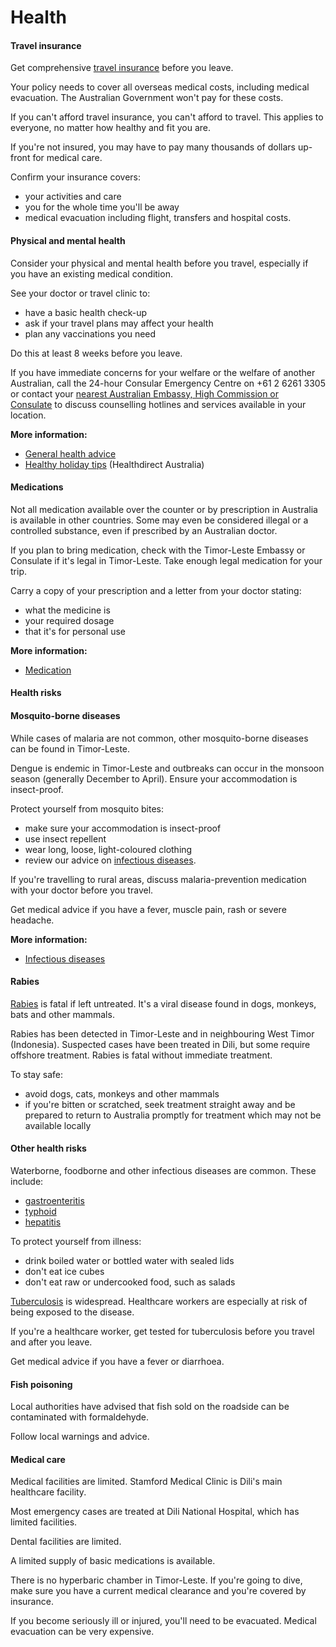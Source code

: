 # Health

#### Travel insurance

Get comprehensive [travel insurance](/before-you-go/the-basics/travel-insurance "Travel insurance") before you leave.

Your policy needs to cover all overseas medical costs, including medical evacuation. The Australian Government won't pay for these costs.

If you can't afford travel insurance, you can't afford to travel. This applies to everyone, no matter how healthy and fit you are.

If you're not insured, you may have to pay many thousands of dollars up-front for medical care.

Confirm your insurance covers:

* your activities and care
* you for the whole time you'll be away
* medical evacuation including flight, transfers and hospital costs.

#### Physical and mental health

Consider your physical and mental health before you travel, especially if you have an existing medical condition.

See your doctor or travel clinic to:

* have a basic health check-up
* ask if your travel plans may affect your health
* plan any vaccinations you need

Do this at least 8 weeks before you leave.

If you have immediate concerns for your welfare or the welfare of another Australian, call the 24-hour Consular Emergency Centre on +61 2 6261 3305 or contact your [nearest Australian Embassy, High Commission or Consulate](https://www.dfat.gov.au/about-us/our-locations/missions/our-embassies-and-consulates-overseas) to discuss counselling hotlines and services available in your location.

**More information:**

* [General health advice](/before-you-go/health "Taking care of your health")
* [Healthy holiday tips](https://www.healthdirect.gov.au/healthy-holiday-tips-infographic) (Healthdirect Australia)

#### Medications

Not all medication available over the counter or by prescription in Australia is available in other countries. Some may even be considered illegal or a controlled substance, even if prescribed by an Australian doctor.

If you plan to bring medication, check with the Timor-Leste Embassy or Consulate if it's legal in Timor-Leste. Take enough legal medication for your trip.

Carry a copy of your prescription and a letter from your doctor stating:

* what the medicine is
* your required dosage
* that it's for personal use

**More information:**

* [Medication](/before-you-go/health/medications "Medication and medical equipment")

#### Health risks

#### Mosquito-borne diseases

While cases of malaria are not common, other mosquito-borne diseases can be found in Timor-Leste.

Dengue is endemic in Timor-Leste and outbreaks can occur in the monsoon season (generally December to April). Ensure your accommodation is insect-proof.

Protect yourself from mosquito bites:

* make sure your accommodation is insect-proof
* use insect repellent
* wear long, loose, light-coloured clothing
* review our advice on [infectious diseases](/before-you-go/health/diseases "Infectious diseases").

If you're travelling to rural areas, discuss malaria-prevention medication with your doctor before you travel.

Get medical advice if you have a fever, muscle pain, rash or severe headache.

**More information:**

* [Infectious diseases](/before-you-go/health/diseases "Infectious diseases")

#### Rabies

[Rabies](https://www.who.int/news-room/fact-sheets/detail/rabies) is fatal if left untreated. It's a viral disease found in dogs, monkeys, bats and other mammals.

Rabies has been detected in Timor-Leste and in neighbouring West Timor (Indonesia). Suspected cases have been treated in Dili, but some require offshore treatment. Rabies is fatal without immediate treatment.

To stay safe:

* avoid dogs, cats, monkeys and other mammals
* if you're bitten or scratched, seek treatment straight away and be prepared to return to Australia promptly for treatment which may not be available locally

#### Other health risks

Waterborne, foodborne and other infectious diseases are common. These include:

* [gastroenteritis](https://www.who.int/en/news-room/fact-sheets/detail/diarrhoeal-disease)
* [typhoid](https://www.healthdirect.gov.au/typhoid-and-paratyphoid)
* [hepatitis](https://www.who.int/hepatitis/en/)

To protect yourself from illness:

* drink boiled water or bottled water with sealed lids
* don't eat ice cubes
* don't eat raw or undercooked food, such as salads

[Tuberculosis](https://www.who.int/news-room/fact-sheets/detail/tuberculosis) is widespread. Healthcare workers are especially at risk of being exposed to the disease.

If you're a healthcare worker, get tested for tuberculosis before you travel and after you leave.

Get medical advice if you have a fever or diarrhoea.

#### Fish poisoning

Local authorities have advised that fish sold on the roadside can be contaminated with formaldehyde.

Follow local warnings and advice.

#### Medical care

Medical facilities are limited. Stamford Medical Clinic is Dili's main healthcare facility.

Most emergency cases are treated at Dili National Hospital, which has limited facilities.

Dental facilities are limited.

A limited supply of basic medications is available.

There is no hyperbaric chamber in Timor-Leste. If you're going to dive, make sure you have a current medical clearance and you're covered by insurance.

If you become seriously ill or injured, you'll need to be evacuated. Medical evacuation can be very expensive.
